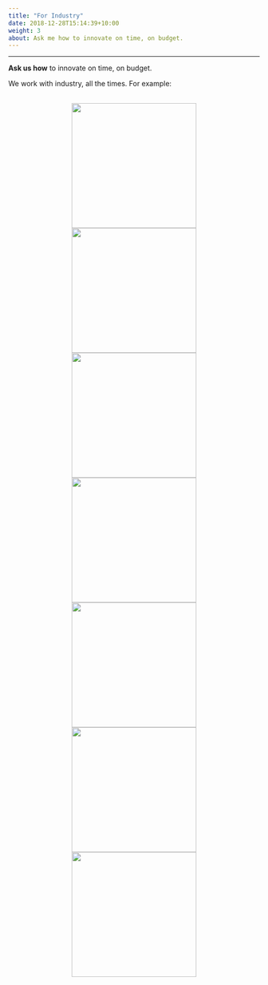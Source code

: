 ```yaml
---
title: "For Industry"
date: 2018-12-28T15:14:39+10:00
weight: 3
about: Ask me how to innovate on time, on budget.  
---
```


<div id="For Industry" class="w3-container city" style="display: block;">
<hr>
 <b>Ask us how</b>
 to innovate on time, on budget.

<p>We work with industry, all the times. 
 For example:

<center>
<br><img width="250px" src="https://ncsu.software/images/logo/msoft.png">
<br><img width="250px" src="https://ncsu.software/images/logo/google.png">
<br><img width="250px" src="https://ncsu.software/images/logo/ibm.png">
<br><img width="250px" src="https://ncsu.software/images/logo/nasa.png">
<br><img width="250px" src="https://ncsu.software/images/logo/lexisnexis.png">
<br><img width="250px" src="https://ncsu.software/images/logo/csiro.jpeg">
<br><img width="250px" src="https://ncsu.software/images/logo/grammatech.png">
</center>
